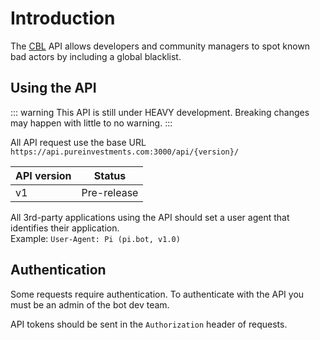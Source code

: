 # Introduction

The [CBL](https://cbl.tools) API allows developers and community managers to spot known bad actors by including a global blacklist.

## Using the API

::: warning
This API is still under HEAVY development. Breaking changes may happen with little to no warning.
:::

All API request use the base URL `https://api.pureinvestments.com:3000/api/{version}/`

|API version|Status|
|---|---|
|v1|Pre-release|

All 3rd-party applications using the API should set a user agent that identifies their application.   \
Example: `User-Agent: Pi (pi.bot, v1.0)`

## Authentication

Some requests require authentication. To authenticate with the API you must be an admin of the bot dev team.

API tokens should be sent in the `Authorization` header of requests.
